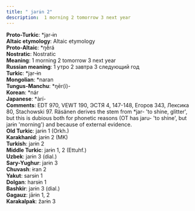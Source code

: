```yaml
---
title: " jarɨn 2"
description:  1 morning 2 tomorrow 3 next year
---
```


<strong>Proto-Turkic</strong>:  *jạr-ɨn<br>
<strong>Altaic etymology</strong>:  Altaic etymology<br>
<strong> Proto-Altaic</strong>:  *ŋḕrá<br>
<strong>Nostratic</strong>:  Nostratic<br>
<strong>Meaning</strong>:  1 morning 2 tomorrow 3 next year<br>
<strong>Russian meaning</strong>:  1 утро 2 завтра 3 следующий год<br>
<strong>Turkic</strong>:  *jạr-ɨn<br>
<strong>Mongolian</strong>:  *naran<br>
<strong>Tungus-Manchu</strong>:  *ŋēr(i)-<br>
<strong>Korean</strong>:  *nár<br>
<strong>Japanese</strong>:  *àrí-<br>
<strong>Comments</strong>:  EDT 970, VEWT 190, ЭСТЯ 4, 147-148, Егоров 343, Лексика 80, Stachowski 97. Räsänen derives the stem from *jar- 'to shine, glitter', but this is dubious both for phonetic reasons (OT has jaru- 'to shine', but jarɨn 'morning') and because of external evidence.<br>
<strong>Old Turkic</strong>:  jarɨn 1 (Orkh.)<br>
<strong>Karakhanid</strong>:  jarɨn 2 (MK)<br>
<strong>Turkish</strong>:  jarɨn 2<br>
<strong>Middle Turkic</strong>:  jarɨn 1, 2 (Ettuhf.)<br>
<strong>Uzbek</strong>:  jarɨn 3 (dial.)<br>
<strong>Sary-Yughur</strong>:  jarɨn 3<br>
<strong>Chuvash</strong>:  ɨran 2<br>
<strong>Yakut</strong>:  sarsɨn 1<br>
<strong>Dolgan</strong>:  harsɨn 1<br>
<strong>Bashkir</strong>:  jarɨn 3 (dial.)<br>
<strong>Gagauz</strong>:  jārɨn 1, 2<br>
<strong>Karakalpak</strong>:  žarɨn 3<br>


